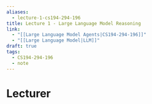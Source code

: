 ```yaml
---
aliases:
  - lecture-1-cs194-294-196
title: Lecture 1 - Large Language Model Reasoning
link:
  - "[[Large Language Model Agents|CS194-294-196]]"
  - "[[Large Language Model|LLM]]"
draft: true
tags:
  - CS194-294-196
  - note
---
```

# Lecturer